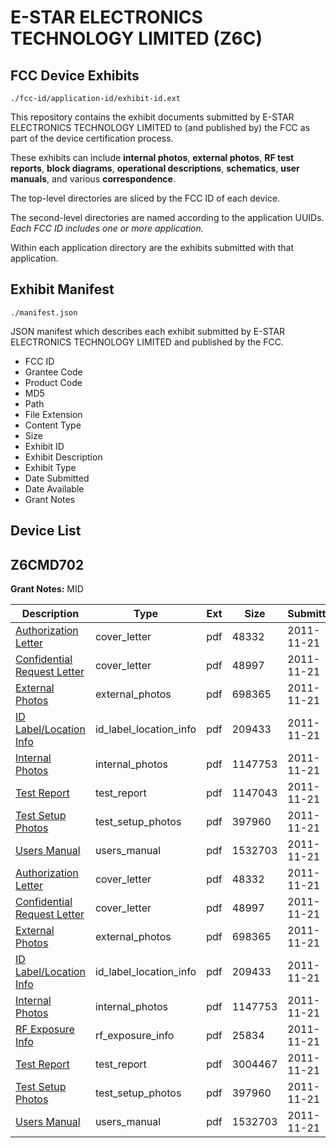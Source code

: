 # E-STAR ELECTRONICS TECHNOLOGY LIMITED (Z6C)
## FCC Device Exhibits

```
./fcc-id/application-id/exhibit-id.ext
```

This repository contains the exhibit documents submitted by E-STAR ELECTRONICS TECHNOLOGY LIMITED to (and published by) the FCC as part of the device certification process.

These exhibits can include **internal photos**, **external photos**, **RF test reports**, **block diagrams**, **operational descriptions**, **schematics**, **user manuals**, and various **correspondence**.

The top-level directories are sliced by the FCC ID of each device.

The second-level directories are named according to the application UUIDs. *Each FCC ID includes one or more application.*

Within each application directory are the exhibits submitted with that application. 

## Exhibit Manifest

```
./manifest.json
```

JSON manifest which describes each exhibit submitted by E-STAR ELECTRONICS TECHNOLOGY LIMITED and published by the FCC.

- FCC ID
- Grantee Code
- Product Code
- MD5
- Path
- File Extension
- Content Type
- Size
- Exhibit ID
- Exhibit Description
- Exhibit Type
- Date Submitted
- Date Available
- Grant Notes

## Device List
## Z6CMD702
**Grant Notes:** MID

| Description | Type | Ext | Size | Submitted | Available |
| ----------- | ---- | --- | ---- | --------- | --------- |
| [Authorization Letter](Z6CMD702/fa18b29ea75450ae6587a9fb15e8d4ee/1584908.pdf) | cover_letter | pdf | 48332 | 2011-11-21 | 2011-11-21 |
| [Confidential Request Letter](Z6CMD702/fa18b29ea75450ae6587a9fb15e8d4ee/1584909.pdf) | cover_letter | pdf | 48997 | 2011-11-21 | 2011-11-21 |
| [External Photos](Z6CMD702/fa18b29ea75450ae6587a9fb15e8d4ee/1584911.pdf) | external_photos | pdf | 698365 | 2011-11-21 | 2011-11-21 |
| [ID Label/Location Info](Z6CMD702/fa18b29ea75450ae6587a9fb15e8d4ee/1584912.pdf) | id_label_location_info | pdf | 209433 | 2011-11-21 | 2011-11-21 |
| [Internal Photos](Z6CMD702/fa18b29ea75450ae6587a9fb15e8d4ee/1584913.pdf) | internal_photos | pdf | 1147753 | 2011-11-21 | 2011-11-21 |
| [Test Report](Z6CMD702/fa18b29ea75450ae6587a9fb15e8d4ee/1584932.pdf) | test_report | pdf | 1147043 | 2011-11-21 | 2011-11-21 |
| [Test Setup Photos](Z6CMD702/fa18b29ea75450ae6587a9fb15e8d4ee/1584918.pdf) | test_setup_photos | pdf | 397960 | 2011-11-21 | 2011-11-21 |
| [Users Manual](Z6CMD702/fa18b29ea75450ae6587a9fb15e8d4ee/1584919.pdf) | users_manual | pdf | 1532703 | 2011-11-21 | 2011-11-21 |
| [Authorization Letter](Z6CMD702/f29491aeef4e8a8f5d037c3d036872bf/1584908.pdf) | cover_letter | pdf | 48332 | 2011-11-21 | 2011-11-21 |
| [Confidential Request Letter](Z6CMD702/f29491aeef4e8a8f5d037c3d036872bf/1584909.pdf) | cover_letter | pdf | 48997 | 2011-11-21 | 2011-11-21 |
| [External Photos](Z6CMD702/f29491aeef4e8a8f5d037c3d036872bf/1584911.pdf) | external_photos | pdf | 698365 | 2011-11-21 | 2011-11-21 |
| [ID Label/Location Info](Z6CMD702/f29491aeef4e8a8f5d037c3d036872bf/1584912.pdf) | id_label_location_info | pdf | 209433 | 2011-11-21 | 2011-11-21 |
| [Internal Photos](Z6CMD702/f29491aeef4e8a8f5d037c3d036872bf/1584913.pdf) | internal_photos | pdf | 1147753 | 2011-11-21 | 2011-11-21 |
| [RF Exposure Info](Z6CMD702/f29491aeef4e8a8f5d037c3d036872bf/1584915.pdf) | rf_exposure_info | pdf | 25834 | 2011-11-21 | 2011-11-21 |
| [Test Report](Z6CMD702/f29491aeef4e8a8f5d037c3d036872bf/1584917.pdf) | test_report | pdf | 3004467 | 2011-11-21 | 2011-11-21 |
| [Test Setup Photos](Z6CMD702/f29491aeef4e8a8f5d037c3d036872bf/1584918.pdf) | test_setup_photos | pdf | 397960 | 2011-11-21 | 2011-11-21 |
| [Users Manual](Z6CMD702/f29491aeef4e8a8f5d037c3d036872bf/1584919.pdf) | users_manual | pdf | 1532703 | 2011-11-21 | 2011-11-21 |
